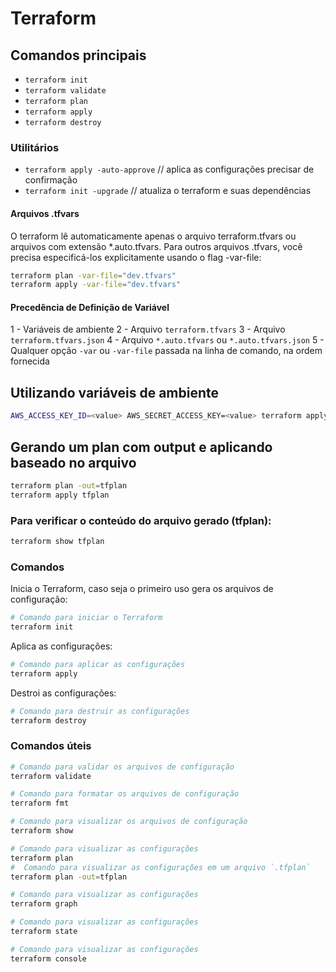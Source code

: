 # Terraform

## Comandos principais

- `terraform init`
- `terraform validate`
- `terraform plan`
- `terraform apply`
- `terraform destroy`

### Utilitários

- `terraform apply -auto-approve` // aplica as configurações precisar de confirmação
- `terraform init -upgrade` // atualiza o terraform e suas dependências

#### Arquivos .tfvars

O terraform lê automaticamente apenas o arquivo terraform.tfvars ou arquivos com extensão *.auto.tfvars.
Para outros arquivos .tfvars, você precisa especificá-los explicitamente usando o flag -var-file:

```bash
terraform plan -var-file="dev.tfvars"
terraform apply -var-file="dev.tfvars"
```

#### Precedência de Definição de Variável

1 - Variáveis de ambiente
2 - Arquivo `terraform.tfvars`
3 - Arquivo `terraform.tfvars.json`
4 - Arquivo `*.auto.tfvars` ou `*.auto.tfvars.json`
5 - Qualquer opção `-var` ou `-var-file` passada na linha de comando, na ordem fornecida

## Utilizando variáveis de ambiente

```bash
AWS_ACCESS_KEY_ID=<value> AWS_SECRET_ACCESS_KEY=<value> terraform apply
```

## Gerando um plan com output e aplicando baseado no arquivo

```bash
terraform plan -out=tfplan
terraform apply tfplan
```

### Para verificar o conteúdo do arquivo gerado (tfplan):
```bash
terraform show tfplan
```

### Comandos


Inicia o Terraform, caso seja o primeiro uso
gera os arquivos de configuração: 
```bash
# Comando para iniciar o Terraform
terraform init
```


Aplica as configurações:
```bash
# Comando para aplicar as configurações
terraform apply
```


Destroi as configurações:
```bash
# Comando para destruir as configurações
terraform destroy
```

### Comandos úteis

```bash
# Comando para validar os arquivos de configuração
terraform validate
```

```bash
# Comando para formatar os arquivos de configuração
terraform fmt
```

```bash
# Comando para visualizar os arquivos de configuração
terraform show
```

```bash
# Comando para visualizar as configurações
terraform plan
#  Comando para visualizar as configurações em um arquivo `.tfplan`
terraform plan -out=tfplan

```

```bash
# Comando para visualizar as configurações
terraform graph
```

```bash
# Comando para visualizar as configurações
terraform state
```

```bash
# Comando para visualizar as configurações
terraform console
```
